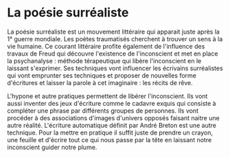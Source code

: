 # La poésie surréaliste

La poésie surréaliste est un mouvement littéraire qui apparait juste après la 1° guerre mondiale. Les poètes traumatisés cherchent à trouver un sens à la vie humaine. Ce courant littéraire profite également de l'influence des travaux de Freud qui découvre l'existence de l'inconscient et met en place la psychanalyse : méthode térapeutique qui libère l'inconscient en le laissant s'exprimer. Ses techniques vont influencer les écrivains surréalistes qui vont emprunter ses techniques et proposer de nouvelles forme d'écritures et laisser la parole à cet imaginaire : les récits de rêve.

L'hypone et autre pratiques permettent de libérer l'inconscient. Ils vont aussi inventer des jeux d'écriture comme le cadavre exquis qui consiste à compléter une phrase par différents groupes de personnes. Ils vont procéder à des associations d'images d'univers opposés faisant naitre une autre réalité. L'écriture automatique définit par André Breton est une autre technique. Pour la mettre en pratique il suffit juste de prendre un crayon, une feuille et d'écrire tout ce qui nous passe par la tête en laissant notre inconscient guider notre plume.